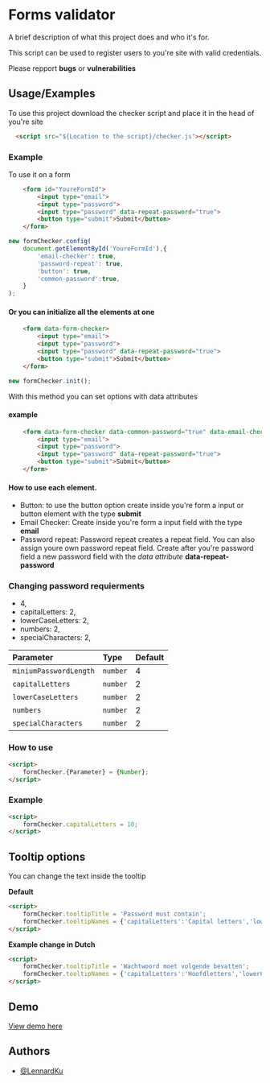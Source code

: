 
# Forms validator

A brief description of what this project does and who it's for.

This script can be used to register users to you're site with valid credentials.

Please repport **bugs** or **vulnerabilities**





## Usage/Examples

To use this project download the checker script and place it in the head of you're site

```html
  <script src="${Location to the script}/checker.js"></script>
```

### Example

To use it on a form 

``` html
    <form id="YoureFormId">
        <input type="email">
        <input type="password">
        <input type="password" data-repeat-password="true">
        <button type="submit">Submit</button>
    </form>
```

``` javascript
new formChecker.config(
    document.getElementById('YoureFormId'),{
        'email-checker': true,
        'password-repeat': true,
        'button': true,
        'common-password':true,
    }
);
```

#### Or you can initialize all the elements at one

``` html
    <form data-form-checker>
        <input type="email">
        <input type="password">
        <input type="password" data-repeat-password="true">
        <button type="submit">Submit</button>
    </form>
```

``` javascript
new formChecker.init();
```

With this method you can set options with data attributes

#### example
``` html
    <form data-form-checker data-common-password="true" data-email-checker="true">
        <input type="email">
        <input type="password">
        <input type="password" data-repeat-password="true">
        <button type="submit">Submit</button>
    </form>
```

#### How to use each element.

 - Button: to use the button option create inside you're form a input or button element with the type **submit**
 - Email Checker: Create inside you're form a input field with the type **email**
 - Password repeat: Password repeat creates a repeat field. You can also assign youre own password repeat field. Create after you're password field a new password field with the *data attribute* **data-repeat-password** 
 
 ### Changing password requierments

-   4,
- capitalLetters: 2,
- lowerCaseLetters: 2,
- numbers: 2,
- specialCharacters: 2,


| Parameter | Type     | Default                       |
| :-------- | :------- | :-------------------------------- |
| `miniumPasswordLength`      | `number` | 4 |
| `capitalLetters`      | `number` | 2 |
| `lowerCaseLetters`      | `number` | 2 |
| `numbers`      | `number` | 2 |
| `specialCharacters`      | `number` | 2 |

### How to use
``` html
<script>
    formChecker.{Parameter} = {Number};
</script>
```

### Example
``` html
<script>
    formChecker.capitalLetters = 10;
</script>
```

## Tooltip options

You can change the text inside the tooltip 

**Default**
``` html
<script>
    formChecker.tooltipTitle = 'Password must contain';
    formChecker.tooltipNames = {'capitalLetters':'Capital letters','lowerCaseLetters': 'Lowercase letters', 'numbers': 'Numbers','specialCharacters': 'Special characters' };
</script>
```

**Example change in Dutch**
``` html
<script>
    formChecker.tooltipTitle = 'Wachtwoord moet volgende bevatten';
    formChecker.tooltipNames = {'capitalLetters':'Hoofdletters','lowerCaseLetters': 'Kleine letters', 'numbers': 'Nummers','specialCharacters': 'Speciale karakters' };
</script>
```

## Demo

[View demo here](https://demo.lennardkuenen.dev/posts/validator/)

## Authors

- [@LennardKu](https://www.github.com/LennardKu)


